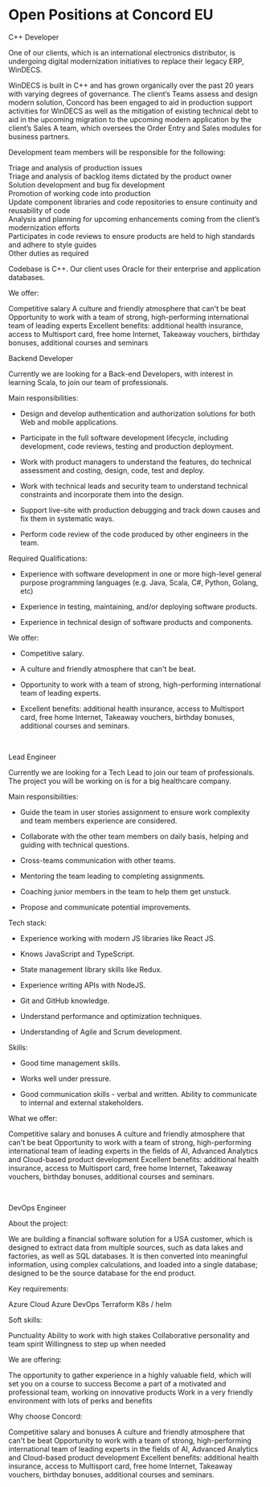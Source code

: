 # Open Positions at Concord EU

C++ Developer

One of our clients, which is an international electronics distributor, is undergoing digital modernization initiatives to replace their legacy ERP, WinDECS.  

   

WinDECS is built in C++ and has grown organically over the past 20 years with varying degrees of governance. The client’s Teams assess and design modern solution, Concord has been engaged to aid in production support activities for WinDECS as well as the mitigation of existing technical debt to aid in the upcoming migration to the upcoming modern application by the client’s Sales A team, which oversees the Order Entry and Sales modules for business partners.  

   

Development team members will be responsible for the following:  

Triage and analysis of production issues  
Triage and analysis of backlog items dictated by the product owner  
Solution development and bug fix development  
Promotion of working code into production  
Update component libraries and code repositories to ensure continuity and reusability of code  
Analysis and planning for upcoming enhancements coming from the client’s modernization efforts  
 Participates in code reviews to ensure products are held to high standards and adhere to style guides  
Other duties as required  
   

Codebase is C++. Our client uses Oracle for their enterprise and application databases.  

 

 

We offer: 

Competitive salary 
A culture and friendly atmosphere that can't be beat 
Opportunity to work with a team of strong, high-performing international team of leading experts 
Excellent benefits: additional health insurance, access to Multisport card, free home Internet, Takeaway vouchers, birthday bonuses, additional courses and seminars 
<br>

Backend Developer

Currently we are looking for a Back-end Developers, with interest in learning Scala, to join our team of professionals.



Main responsibilities:



- Design and develop authentication and authorization solutions for both Web and mobile applications.

- Participate in the full software development lifecycle, including development, code reviews, testing and production deployment.

- Work with product managers to understand the features, do technical assessment and costing, design, code, test and deploy.

- Work with technical leads and security team to understand technical constraints and incorporate them into the design.

- Support live-site with production debugging and track down causes and fix them in systematic ways.

- Perform code review of the code produced by other engineers in the team.



Required Qualifications:



- Experience with software development in one or more high-level general purpose programming languages (e.g. Java, Scala, C#, Python, Golang, etc)

- Experience in testing, maintaining, and/or deploying software products.

- Experience in technical design of software products and components.





We offer:



- Competitive salary.

- A culture and friendly atmosphere that can't be beat.

- Opportunity to work with a team of strong, high-performing international team of leading experts.

- Excellent benefits: additional health insurance, access to Multisport card, free home Internet, Takeaway vouchers, birthday bonuses, additional courses and seminars.

<br>

Lead Engineer

Currently we are looking for a Tech Lead to join our team of professionals. The project you will be working on is for a big healthcare company.



Main responsibilities:



- Guide the team in user stories assignment to ensure work complexity and team members experience are considered.

- Collaborate with the other team members on daily basis, helping and guiding with technical questions.

- Cross-teams communication with other teams.

- Mentoring the team leading to completing assignments.

- Coaching junior members in the team to help them get unstuck.

- Propose and communicate potential improvements.



Tech stack:



- Experience working with modern JS libraries like React JS.

- Knows JavaScript and TypeScript.

- State management library skills like Redux.

- Experience writing APIs with NodeJS.

- Git and GitHub knowledge.

- Understand performance and optimization techniques.

- Understanding of Agile and Scrum development.



Skills:



- Good time management skills.

- Works well under pressure.

- Good communication skills - verbal and written. Ability to communicate to internal and external stakeholders.



What we offer:

Competitive salary and bonuses 
A culture and friendly atmosphere that can't be beat 
Opportunity to work with a team of strong, high-performing international team of leading experts in the fields of AI, Advanced Analytics and Cloud-based product development 
Excellent benefits: additional health insurance, access to Multisport card, free home Internet, Takeaway vouchers, birthday bonuses, additional courses and seminars. 

<br>

DevOps Engineer

About the project:  

We are building a financial software solution for a USA customer, which is designed to extract data from multiple sources, such as data lakes and factories, as well as SQL databases. It is then converted into meaningful information, using complex calculations, and loaded into a single database; designed to be the source database for the end product. 

Key requirements: 

Azure Cloud 
Azure DevOps 
Terraform 
K8s / helm 
  

Soft skills: 

Punctuality 
Ability to work with high stakes 
Collaborative personality and team spirit 
Willingness to step up when needed 
  

We are offering: 

The opportunity to gather experience in a highly valuable field, which will set you on a course to success 
Become a part of a motivated and professional team, working on innovative products 
Work in a very friendly environment with lots of perks and benefits 
 

 

Why choose Concord: 

Competitive salary and bonuses 
A culture and friendly atmosphere that can't be beat 
Opportunity to work with a team of strong, high-performing international team of leading experts in the fields of AI, Advanced Analytics and Cloud-based product development 
Excellent benefits: additional health insurance, access to Multisport card, free home Internet, Takeaway vouchers, birthday bonuses, additional courses and seminars. 
